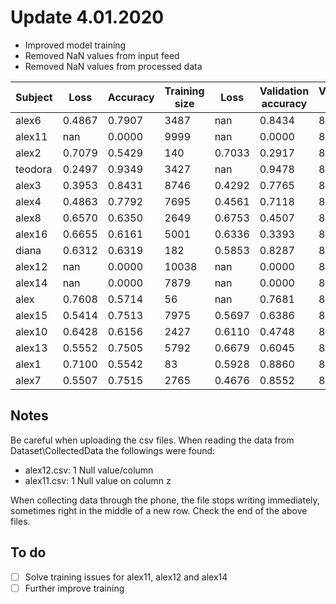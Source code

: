 # Update 4.01.2020
- Improved model training
- Removed NaN values from input feed
- Removed NaN values from processed data

|Subject|Loss|Accuracy|Training size|Loss|Validation accuracy|Validation size|
|---|---|---|--|---|---|---|
|alex6|0.4867|0.7907|3487|nan|0.8434|8220|
|alex11|nan|0.0000|9999|nan|0.0000|8220|
|alex2|0.7079|0.5429|140|0.7033|0.2917|8220|
|teodora|0.2497|0.9349|3427|nan|0.9478|8220|
|alex3|0.3953|0.8431|8746|0.4292|0.7765|8220|
|alex4|0.4863|0.7792|7695|0.4561|0.7118|8220|
|alex8|0.6570|0.6350|2649|0.6753|0.4507|8220|
|alex16|0.6655|0.6161|5001|0.6336|0.3393|8220|
|diana|0.6312|0.6319|182|0.5853|0.8287|8220|
|alex12|nan|0.0000|10038|nan|0.0000|8220|
|alex14|nan|0.0000|7879|nan|0.0000|8220|
|alex|0.7608|0.5714|56|nan|0.7681|8220|
|alex15|0.5414|0.7513|7975|0.5697|0.6386|8220|
|alex10|0.6428|0.6156|2427|0.6110|0.4748|8220|
|alex13|0.5552|0.7505|5792|0.6679|0.6045|8220|
|alex1|0.7100|0.5542|83|0.5928|0.8860|8220|
|alex7|0.5507|0.7515|2765|0.4676|0.8552|8220|

## Notes
Be careful when uploading the csv files. When reading the data from Dataset\CollectedData the followings were found:
- alex12.csv: 1 Null value/column
- alex11.csv: 1 Null value on column z

When collecting data through the phone, the file stops writing immediately, sometimes right in the middle of a new row. Check the end of the above files.

## To do
- [ ] Solve training issues for alex11, alex12 and alex14
- [ ] Further improve training
